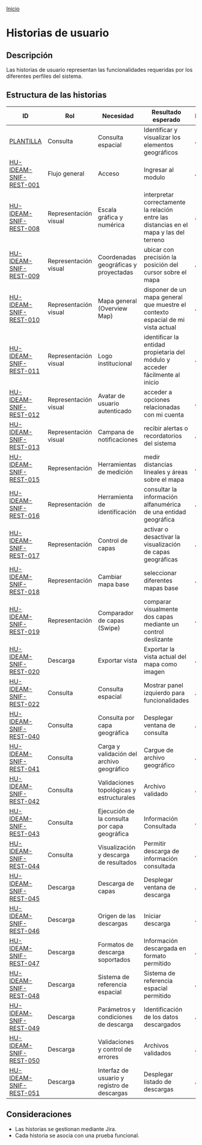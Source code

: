 [Inicio](/README.md)

# Historias de usuario

## Descripción

Las historias de usuario representan las funcionalidades requeridas por los diferentes perfiles del sistema.

## Estructura de las historias

| ID                                                                                                    | Rol                   | Necesidad                                    | Resultado esperado                                                                      | Prioridad | Estado         |
| ----------------------------------------------------------------------------------------------------- | --------------------- | -------------------------------------------- | --------------------------------------------------------------------------------------- | --------- | -------------- |
| [PLANTILLA](/content/historias_usuario/1_PLANTILLA/PLANTILLA.md)                                      | Consulta              | Consulta espacial                            | Identificar y visualizar los elementos geográficos                                      | Alta      | En formulación |
| [HU-IDEAM-SNIF-REST-001](/content/historias_usuario/HU-IDEAM-SNIF-REST-001/HU-IDEAM-SNIF-REST-001.md) | Flujo general | Acceso | Ingresar al modulo | Alta      | En formulación |
| [HU-IDEAM-SNIF-REST-008](/content/historias_usuario/HU-IDEAM-SNIF-REST-008/HU-IDEAM-SNIF-REST-008.md) | Representación visual | Escala gráfica y numérica                    | interpretar correctamente la relación entre las distancias en el mapa y las del terreno | Alta      | En formulación |
| [HU-IDEAM-SNIF-REST-009](/content/historias_usuario/HU-IDEAM-SNIF-REST-009/HU-IDEAM-SNIF-REST-009.md) | Representación visual | Coordenadas geográficas y proyectadas                    | ubicar con precisión la posición del cursor sobre el mapa | Alta      | En formulación |
| [HU-IDEAM-SNIF-REST-010](/content/historias_usuario/HU-IDEAM-SNIF-REST-010/HU-IDEAM-SNIF-REST-010.md) | Representación visual | Mapa general (Overview Map)                    | disponer de un mapa general que muestre el contexto espacial de mi vista actual  | Alta      | En formulación |
| [HU-IDEAM-SNIF-REST-011](/content/historias_usuario/HU-IDEAM-SNIF-REST-011/HU-IDEAM-SNIF-REST-011.md) | Representación visual | Logo institucional                    | identificar la entidad propietaria del módulo y acceder fácilmente al inicio  | Alta      | En formulación |
| [HU-IDEAM-SNIF-REST-012](/content/historias_usuario/HU-IDEAM-SNIF-REST-012/HU-IDEAM-SNIF-REST-012.md) | Representación visual | Avatar de usuario autenticado                    | acceder a opciones relacionadas con mi cuenta  | Alta      | En formulación |
| [HU-IDEAM-SNIF-REST-013](/content/historias_usuario/HU-IDEAM-SNIF-REST-013/HU-IDEAM-SNIF-REST-013.md) | Representación visual | Campana de notificaciones                    | recibir alertas o recordatorios del sistema  | Alta      | En formulación |
| [HU-IDEAM-SNIF-REST-015](/content/historias_usuario/HU-IDEAM-SNIF-REST-015/HU-IDEAM-SNIF-REST-015.md) | Representación        | Herramientas de medición                     | medir distancias lineales y áreas sobre el mapa                                         | Alta      | En formulación |
| [HU-IDEAM-SNIF-REST-016](/content/historias_usuario/HU-IDEAM-SNIF-REST-016/HU-IDEAM-SNIF-REST-016.md) | Representación        | Herramienta de identificación                | consultar la información alfanumérica de una entidad geográfica                         | Alta      | En formulación |
| [HU-IDEAM-SNIF-REST-017](/content/historias_usuario/HU-IDEAM-SNIF-REST-017/HU-IDEAM-SNIF-REST-017.md) | Representación        | Control de capas                | activar o desactivar la visualización de capas geográficas                         | Alta      | En formulación |
| [HU-IDEAM-SNIF-REST-018](/content/historias_usuario/HU-IDEAM-SNIF-REST-018/HU-IDEAM-SNIF-REST-018.md) | Representación        | Cambiar mapa base                | seleccionar diferentes mapas base                         | Alta      | En formulación |
| [HU-IDEAM-SNIF-REST-019](/content/historias_usuario/HU-IDEAM-SNIF-REST-019/HU-IDEAM-SNIF-REST-019.md) | Representación        | Comparador de capas (Swipe)               | comparar visualmente dos capas mediante un control deslizante                         | Alta      | En formulación |
| [HU-IDEAM-SNIF-REST-020](/content/historias_usuario/HU-IDEAM-SNIF-REST-020/HU-IDEAM-SNIF-REST-020.md) | Descarga        | Exportar vista             | Exportar la vista actual del mapa como imagen                         | Alta      | En formulación |
| [HU-IDEAM-SNIF-REST-022](/content/historias_usuario/HU-IDEAM-SNIF-REST-022/HU-IDEAM-SNIF-REST-022.md) | Consulta              | Consulta espacial                            | Mostrar panel izquierdo para funcionalidades                                            | Alta      | En formulación |
| [HU-IDEAM-SNIF-REST-040](/content/historias_usuario/HU-IDEAM-SNIF-REST-040/HU-IDEAM-SNIF-REST-040.md) | Consulta              | Consulta por capa geográfica                 | Desplegar ventana de consulta                                                           | Alta      | En formulación |
| [HU-IDEAM-SNIF-REST-041](/content/historias_usuario/HU-IDEAM-SNIF-REST-041/HU-IDEAM-SNIF-REST-041.md) | Consulta              | Carga y validación del archivo geográfico    | Cargue de archivo geográfico                                                            | Alta      | En formulación |
| [HU-IDEAM-SNIF-REST-042](/content/historias_usuario/HU-IDEAM-SNIF-REST-042/HU-IDEAM-SNIF-REST-042.md) | Consulta              | Validaciones topológicas y estructurales     | Archivo validado                                                                        | Alta      | En formulación |
| [HU-IDEAM-SNIF-REST-043](/content/historias_usuario/HU-IDEAM-SNIF-REST-043/HU-IDEAM-SNIF-REST-043.md) | Consulta              | Ejecución de la consulta por capa geográfica | Información Consultada                                                                  | Alta      | En formulación |
| [HU-IDEAM-SNIF-REST-044](/content/historias_usuario/HU-IDEAM-SNIF-REST-044/HU-IDEAM-SNIF-REST-044.md) | Consulta              | Visualización y descarga de resultados       | Permitir descarga de información consultada                                             | Alta      | En formulación |
| [HU-IDEAM-SNIF-REST-045](/content/historias_usuario/HU-IDEAM-SNIF-REST-045/HU-IDEAM-SNIF-REST-045.md) | Descarga              | Descarga de capas                            | Desplegar ventana de descarga                                                           | Alta      | En formulación |
| [HU-IDEAM-SNIF-REST-046](/content/historias_usuario/HU-IDEAM-SNIF-REST-046/HU-IDEAM-SNIF-REST-046.md) | Descarga              | Origen de las descargas                      | Iniciar descarga                                                                        | Alta      | En formulación |
| [HU-IDEAM-SNIF-REST-047](/content/historias_usuario/HU-IDEAM-SNIF-REST-047/HU-IDEAM-SNIF-REST-047.md) | Descarga              | Formatos de descarga soportados              | Información descargada en formato permitido                                             | Alta      | En formulación |
| [HU-IDEAM-SNIF-REST-048](/content/historias_usuario/HU-IDEAM-SNIF-REST-048/HU-IDEAM-SNIF-REST-048.md) | Descarga              | Sistema de referencia espacial               | Sistema de referencia espacial permitido                                                | Alta      | En formulación |
| [HU-IDEAM-SNIF-REST-049](/content/historias_usuario/HU-IDEAM-SNIF-REST-049/HU-IDEAM-SNIF-REST-049.md) | Descarga              | Parámetros y condiciones de descarga               | Identificación de los datos descargados                                               | Alta      | En formulación |
| [HU-IDEAM-SNIF-REST-050](/content/historias_usuario/HU-IDEAM-SNIF-REST-050/HU-IDEAM-SNIF-REST-050.md) | Descarga              | Validaciones y control de errores               | Archivos validados                                               | Alta      | En formulación |
| [HU-IDEAM-SNIF-REST-051](/content/historias_usuario/HU-IDEAM-SNIF-REST-051/HU-IDEAM-SNIF-REST-051.md) | Descarga              | Interfaz de usuario y registro de descargas               | Desplegar listado de descargas                                              | Alta      | En formulación |

## Consideraciones

- Las historias se gestionan mediante Jira.
- Cada historia se asocia con una prueba funcional.
